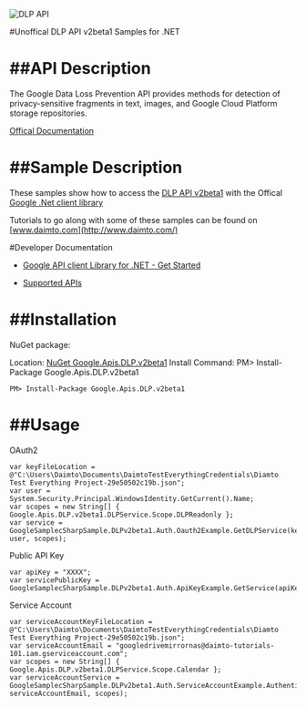 ﻿![DLP API](http://www.google.com/images/icons/product/search-32.gif)

#Unoffical DLP API v2beta1 Samples for .NET  

##API Description
=============

The Google Data Loss Prevention API provides methods for detection of privacy-sensitive fragments in text, images, and Google Cloud Platform storage repositories.

[Offical Documentation](https://cloud.google.com/dlp/docs/)

##Sample Description
=============

These samples show how to access the [DLP API v2beta1](https://cloud.google.com/dlp/docs/) with the Offical [Google .Net client library](https://github.com/google/google-api-dotnet-client)

Tutorials to go along with some of these samples can be found on [www.daimto.com](http://www.daimto.com/)

#Developer Documentation

* [Google API client Library for .NET - Get Started](https://developers.google.com/api-client-library/dotnet/get_started)

* [Supported APIs](https://developers.google.com/api-client-library/dotnet/apis/)

##Installation
=================================

NuGet package:

Location: [NuGet Google.Apis.DLP.v2beta1](https://www.nuget.org/packages/Google.Apis.DLP.v2beta1)
Install Command: PM>  Install-Package Google.Apis.DLP.v2beta1

```
PM> Install-Package Google.Apis.DLP.v2beta1
```

##Usage
=================================

OAuth2
```
var keyFileLocation = @"C:\Users\Daimto\Documents\DaimtoTestEverythingCredentials\Diamto Test Everything Project-29e50502c19b.json";
var user = System.Security.Principal.WindowsIdentity.GetCurrent().Name;
var scopes = new String[] { Google.Apis.DLP.v2beta1.DLPService.Scope.DLPReadonly };
var service = GoogleSamplecSharpSample.DLPv2beta1.Auth.Oauth2Example.GetDLPService(keyFileLocation, user, scopes);
```
Public API Key
```
var apiKey = "XXXX";
var servicePublicKey = GoogleSamplecSharpSample.DLPv2beta1.Auth.ApiKeyExample.GetService(apiKey);
```
Service Account
```
var serviceAccountKeyFileLocation = @"C:\Users\Daimto\Documents\DaimtoTestEverythingCredentials\Diamto Test Everything Project-29e50502c19b.json";
var serviceAccountEmail = "googledrivemirrornas@daimto-tutorials-101.iam.gserviceaccount.com";
var scopes = new String[] { Google.Apis.DLP.v2beta1.DLPService.Scope.Calendar };            
var serviceAccountService = GoogleSamplecSharpSample.DLPv2beta1.Auth.ServiceAccountExample.AuthenticateServiceAccount(serviceAccountKeyFileLocation, serviceAccountEmail, scopes);
```
